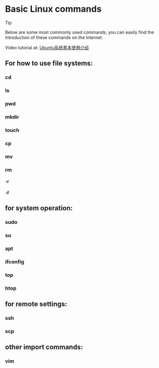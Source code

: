 # Basic Linux commands
> [!TIP]
> Below are some most commonly used commands, you can easily find the introduction of these commands on the Internet.

Video tutorial at: [Ubuntu系统基本使用介绍](https://www.bilibili.com/video/BV1GG411S7MB/)
## For how to use file systems: 
### cd
### ls
### pwd
### mkdir
### touch
### cp
### mv
### rm
#### -r
#### -f
## for system operation: 
### sudo
### su
### apt
### ifconfig
### top
### htop
## for remote settings:
### ssh
### scp
## other import commands:
### vim